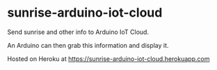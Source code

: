 # sunrise-arduino-iot-cloud

Send sunrise and other info to Arduino IoT Cloud.

An Arduino can then grab this information and display it.

Hosted on Heroku at <https://sunrise-arduino-iot-cloud.herokuapp.com>